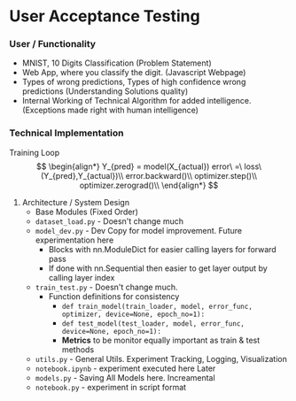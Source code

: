 # User Acceptance Testing

### User / Functionality
- MNIST, 10 Digits Classification (Problem Statement)
- Web App, where you classify the digit. (Javascript Webpage)
- Types of wrong predictions, Types of high confidence wrong predictions (Understanding Solutions quality)
- Internal Working of Technical Algorithm for added intelligence. (Exceptions made right with human intelligence)

### Technical Implementation
Training Loop
$$
\begin{align*}
Y_{pred} = model(X_{actual})
error\ =\ loss\ (Y_{pred},Y_{actual})\\
error.backward()\\
optimizer.step()\\
optimizer.zerograd()\\
\end{align*}
$$

1. Architecture / System Design
	- Base Modules (Fixed Order)
	- `dataset_load.py` - Doesn't change much
	- `model_dev.py` - Dev Copy for model improvement. Future experimentation here
		- Blocks with nn.ModuleDict for easier calling layers for forward pass
		- If done with nn.Sequential then easier to get layer output by calling layer index
	- `train_test.py` - Doesn't change much. 
		- Function definitions for consistency
			- `def train_model(train_loader, model, error_func, optimizer, device=None, epoch_no=1):`
			- `def test_model(test_loader, model, error_func, device=None, epoch_no=1):`
			- **Metrics** to be monitor equally important as train & test methods
	- `utils.py` - General Utils. Experiment Tracking, Logging, Visualization
	- `notebook.ipynb` - experiment executed here
	Later
	- `models.py` - Saving All Models here. Increamental 
	- `notebook.py` - experiment in script format